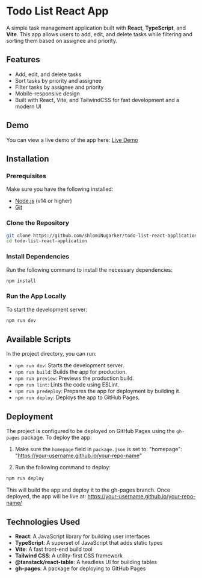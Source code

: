 # Todo List React App

A simple task management application built with **React**, **TypeScript**, and **Vite**. This app allows users to add, edit, and delete tasks while filtering and sorting them based on assignee and priority.

## Features

- Add, edit, and delete tasks
- Sort tasks by priority and assignee
- Filter tasks by assignee and priority
- Mobile-responsive design
- Built with React, Vite, and TailwindCSS for fast development and a modern UI

## Demo

You can view a live demo of the app here: [Live Demo](https://shlominugarker.github.io/todo-list-react-application/)

## Installation

### Prerequisites

Make sure you have the following installed:

- [Node.js](https://nodejs.org/) (v14 or higher)
- [Git](https://git-scm.com/)

### Clone the Repository

```bash
git clone https://github.com/shlomiNugarker/todo-list-react-application.git
cd todo-list-react-application
```

### Install Dependencies

Run the following command to install the necessary dependencies:

```bash
npm install
```

### Run the App Locally

To start the development server:

```bash
npm run dev
```

## Available Scripts

In the project directory, you can run:

- `npm run dev`: Starts the development server.
- `npm run build`: Builds the app for production.
- `npm run preview`: Previews the production build.
- `npm run lint`: Lints the code using ESLint.
- `npm run predeploy`: Prepares the app for deployment by building it.
- `npm run deploy`: Deploys the app to GitHub Pages.

## Deployment

The project is configured to be deployed on GitHub Pages using the `gh-pages` package. To deploy the app:

1. Make sure the `homepage` field in `package.json` is set to: "homepage": "https://your-username.github.io/your-repo-name"

2. Run the following command to deploy:

```bash
npm run deploy
```

This will build the app and deploy it to the gh-pages branch. Once deployed, the app will be live at: https://your-username.github.io/your-repo-name/

## Technologies Used

- **React**: A JavaScript library for building user interfaces
- **TypeScript**: A superset of JavaScript that adds static types
- **Vite**: A fast front-end build tool
- **Tailwind CSS**: A utility-first CSS framework
- **@tanstack/react-table**: A headless UI for building tables
- **gh-pages**: A package for deploying to GitHub Pages
